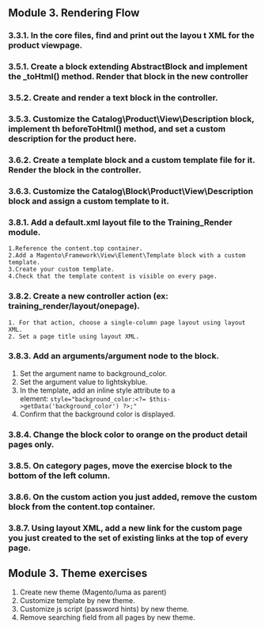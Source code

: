 ## Module 3. Rendering Flow
### 3.3.1. In the core files, find and print out the layou t XML for the product viewpage.
### 3.5.1. Create a block extending AbstractBlock and implement the _toHtml() method. Render that block in the new controller
### 3.5.2. Create and render a text block in the controller.
### 3.5.3. Customize the Catalog\Product\View\Description block, implement th beforeToHtml() method, and set a custom description for the product here.
### 3.6.2. Create a template block and a custom template file for it. Render the block in the controller.
### 3.6.3. Customize the Catalog\Block\Product\View\Description block and assign a custom template to it.
### 3.8.1. Add a default.xml layout file to the Training_Render module.
    1.Reference the content.top container.
    2.Add a Magento\Framework\View\Element\Template block with a custom template.
    3.Create your custom template.
    4.Check that the template content is visible on every page.
    
### 3.8.2. Create a new controller action (ex: training_render/layout/onepage).
    1. For that action, choose a single-column page layout using layout XML.
    2. Set a page title using layout XML.

### 3.8.3. Add an arguments/argument node to the block.
1. Set the argument name to background_color.
2. Set the argument value to lightskyblue.
3. In the template, add an inline style attribute to a <div> element:
`style="background_color:<?= $this->getData('background_color') ?>;"`
4. Confirm that the background color is displayed.
### 3.8.4. Change the block color to orange on the product detail pages only.
### 3.8.5. On category pages, move the exercise block to the bottom of the left column.
### 3.8.6. On the custom action you just added, remove the custom block from the content.top container.
### 3.8.7. Using layout XML, add a new link for the custom page you just created to the set of existing links at the top of every page.

## Module 3. Theme exercises
1. Create new theme (Magento/luma as parent)
2. Customize template by new theme.
3. Customize js script (password hints) by new theme.
4. Remove searching field from all pages by new theme.
